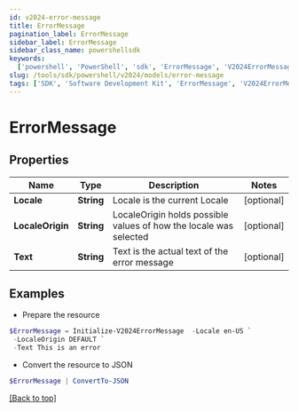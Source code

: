 ```yaml
---
id: v2024-error-message
title: ErrorMessage
pagination_label: ErrorMessage
sidebar_label: ErrorMessage
sidebar_class_name: powershellsdk
keywords:
  ['powershell', 'PowerShell', 'sdk', 'ErrorMessage', 'V2024ErrorMessage']
slug: /tools/sdk/powershell/v2024/models/error-message
tags: ['SDK', 'Software Development Kit', 'ErrorMessage', 'V2024ErrorMessage']
---
```


# ErrorMessage

## Properties

| Name | Type | Description | Notes |
| --- | --- | --- | --- |
| **Locale** | **String** | Locale is the current Locale | [optional] |
| **LocaleOrigin** | **String** | LocaleOrigin holds possible values of how the locale was selected | [optional] |
| **Text** | **String** | Text is the actual text of the error message | [optional] |

## Examples

- Prepare the resource

```powershell
$ErrorMessage = Initialize-V2024ErrorMessage  -Locale en-US `
 -LocaleOrigin DEFAULT `
 -Text This is an error
```

- Convert the resource to JSON

```powershell
$ErrorMessage | ConvertTo-JSON
```

[[Back to top]](#)
